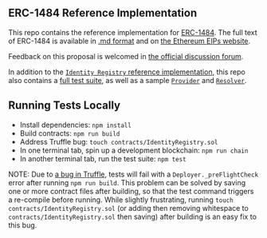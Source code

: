 ## ERC-1484 Reference Implementation

This repo contains the reference implementation for [ERC-1484](https://github.com/ethereum/EIPs/issues/1495). The full text of ERC-1484 is available in [.md format](https://github.com/ethereum/EIPs/blob/master/EIPS/eip-1484.md) and on [the Ethereum EIPs website](https://eips.ethereum.org/EIPS/eip-1484).

Feedback on this proposal is welcomed in [the official discussion forum](https://github.com/ethereum/EIPs/issues/1495).

In addition to the [`Identity Registry` reference implementation](./contracts/IdentityRegistry.sol), this repo also contains a [full test suite](./test), as well as a sample [`Provider`](./samples/Provider) and [`Resolver`](./samples/Resolver).

## Running Tests Locally
- Install dependencies: `npm install`
- Build contracts: `npm run build`
- Address Truffle bug: `touch contracts/IdentityRegistry.sol`
- In one terminal tab, spin up a development blockchain: `npm run chain`
- In another terminal tab, run the test suite: `npm test`

NOTE: Due to [a bug in Truffle](https://github.com/trufflesuite/truffle/issues/1341), tests will fail with a `Deployer._preFlightCheck` error after running `npm run build`. This problem can be solved by saving one or more contract files after building, so that the test command triggers a re-compile before running. While slightly frustrating, running `touch contracts/IdentityRegistry.sol` (or adding then removing whitespace to `contracts/IdentityRegistry.sol` then saving) after building is an easy fix to this bug.

